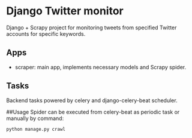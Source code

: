 # Django Twitter monitor
Django + Scrapy project for monitoring tweets from specified Twitter accounts for specific keywords.

## Apps
* scraper: main app, implements necessary models and Scrapy spider.

## Tasks
Backend tasks powered by celery and django-celery-beat scheduler.

##Usage
Spider can be executed from celery-beat as periodic task or manually by command:
```
python manage.py crawl
```